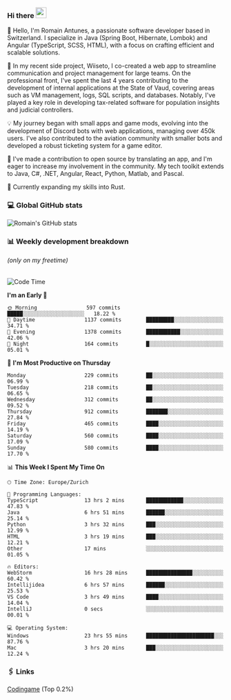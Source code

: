### Hi there <img src="https://media.giphy.com/media/hvRJCLFzcasrR4ia7z/giphy.gif" width="25px" height="25px">

👋 Hello, I'm Romain Antunes, a passionate software developer based in Switzerland. I specialize in Java (Spring Boot, Hibernate, Lombok) and Angular (TypeScript, SCSS, HTML), with a focus on crafting efficient and scalable solutions.

🚀 In my recent side project, Wiiseto, I co-created a web app to streamline communication and project management for large teams. On the professional front, I've spent the last 4 years contributing to the development of internal applications at the State of Vaud, covering areas such as VM management, logs, SQL scripts, and databases. Notably, I've played a key role in developing tax-related software for population insights and judicial controllers.

💡 My journey began with small apps and game mods, evolving into the development of Discord bots with web applications, managing over 450k users. I've also contributed to the aviation community with smaller bots and developed a robust ticketing system for a game editor.

🤝 I've made a contribution to open source by translating an app, and I'm eager to increase my involvement in the community. My tech toolkit extends to Java, C#, .NET, Angular, React, Python, Matlab, and Pascal.

🌱 Currently expanding my skills into Rust.


### 💻 Global GitHub stats
![Romain's GitHub stats](https://github-readme-streak-stats.herokuapp.com/?user=romainantunes&theme=dark)


### 📊 Weekly development breakdown 
###### *(only on my freetime)*

<!--START_SECTION:wakastats-->
![Code Time](http://img.shields.io/badge/Code%20Time-1%2C675%20hrs%2043%20mins-blue)

**I'm an Early 🐤** 

```text
🌞 Morning                597 commits         █████░░░░░░░░░░░░░░░░░░░░   18.22 % 
🌆 Daytime                1137 commits        █████████░░░░░░░░░░░░░░░░   34.71 % 
🌃 Evening                1378 commits        ███████████░░░░░░░░░░░░░░   42.06 % 
🌙 Night                  164 commits         █░░░░░░░░░░░░░░░░░░░░░░░░   05.01 % 
```
📅 **I'm Most Productive on Thursday** 

```text
Monday                   229 commits         ██░░░░░░░░░░░░░░░░░░░░░░░   06.99 % 
Tuesday                  218 commits         ██░░░░░░░░░░░░░░░░░░░░░░░   06.65 % 
Wednesday                312 commits         ██░░░░░░░░░░░░░░░░░░░░░░░   09.52 % 
Thursday                 912 commits         ███████░░░░░░░░░░░░░░░░░░   27.84 % 
Friday                   465 commits         ████░░░░░░░░░░░░░░░░░░░░░   14.19 % 
Saturday                 560 commits         ████░░░░░░░░░░░░░░░░░░░░░   17.09 % 
Sunday                   580 commits         ████░░░░░░░░░░░░░░░░░░░░░   17.70 % 
```


📊 **This Week I Spent My Time On** 

```text
🕑︎ Time Zone: Europe/Zurich

💬 Programming Languages: 
TypeScript               13 hrs 2 mins       ████████████░░░░░░░░░░░░░   47.83 % 
Java                     6 hrs 51 mins       ██████░░░░░░░░░░░░░░░░░░░   25.14 % 
Python                   3 hrs 32 mins       ███░░░░░░░░░░░░░░░░░░░░░░   12.99 % 
HTML                     3 hrs 19 mins       ███░░░░░░░░░░░░░░░░░░░░░░   12.21 % 
Other                    17 mins             ░░░░░░░░░░░░░░░░░░░░░░░░░   01.05 % 

🔥 Editors: 
WebStorm                 16 hrs 28 mins      ███████████████░░░░░░░░░░   60.42 % 
Intellijidea             6 hrs 57 mins       ██████░░░░░░░░░░░░░░░░░░░   25.53 % 
VS Code                  3 hrs 49 mins       ████░░░░░░░░░░░░░░░░░░░░░   14.04 % 
IntelliJ                 0 secs              ░░░░░░░░░░░░░░░░░░░░░░░░░   00.01 % 

💻 Operating System: 
Windows                  23 hrs 55 mins      ██████████████████████░░░   87.76 % 
Mac                      3 hrs 20 mins       ███░░░░░░░░░░░░░░░░░░░░░░   12.24 % 
```


<!--END_SECTION:wakastats-->

### 🖇 Links

[Codingame](https://www.codingame.com/profile/defc3ee5279aecc1bb6114e1f994ea9b3325423) (Top 0.2%)
